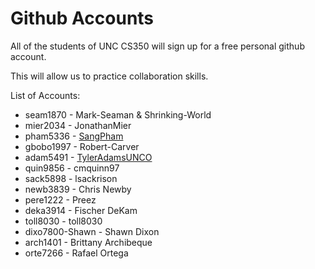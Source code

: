 # Github Accounts

All of the students of UNC CS350 will sign up for a free personal github account.  

This will allow us to practice collaboration skills.

List of Accounts:

* seam1870 - Mark-Seaman & Shrinking-World
* mier2034 - JonathanMier
* pham5336 - [SangPham](http://github.com/pham5336/Software-Engineering)
* gbobo1997 - Robert-Carver
* adam5491 - [TylerAdamsUNCO](https://github.com/TylerAdamsUNCO/Software-Engineering)
* quin9856 - cmquinn97
* sack5898 - lsackrison
* newb3839 - Chris Newby 
* pere1222 - Preez
* deka3914 - Fischer DeKam
* toll8030 - toll8030
* dixo7800-Shawn - Shawn Dixon
* arch1401  - Brittany Archibeque
* orte7266 - Rafael Ortega
